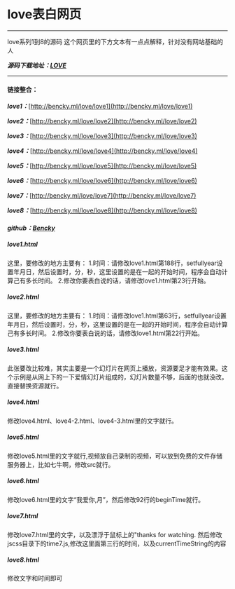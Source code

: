 ﻿# love表白网页

---
love系列1到8的源码
这个网页里的下方文本有一点点解释，针对没有网站基础的人

***源码下载地址：[LOVE](https://github.com/bencky/LOVE)***

---
#### **链接整合：**

***love1：***[http://bencky.ml/love/love1](http://bencky.ml/love/love1)

***love2：***[http://bencky.ml/love/love2](http://bencky.ml/love/love2)

***love3：***[http://bencky.ml/love/love3](http://bencky.ml/love/love3)

***love4：***[http://bencky.ml/love/love4](http://bencky.ml/love/love4)

***love5：***[http://bencky.ml/love/love5](http://bencky.ml/love/love5)

***love6：***[http://bencky.ml/love/love6](http://bencky.ml/love/love6)

***love7：***[http://bencky.ml/love/love7](http://bencky.ml/love/love7)

***love8：***[http://bencky.ml/love/love8](http://bencky.ml/love/love8)



#### ***github：[Bencky](https://github.com/bencky)***



##### love1.html

这里，要修改的地方主要有：
1.时间：请修改love1.html第188行，setfullyear设置年月日，然后设置时，分，秒，这里设置的是在一起的开始时间，程序会自动计算己有多长时间。
2.修改你要表白说的话，请修改love1.html第23行开始。



##### love2.html

这里，要修改的地方主要有：
1.时间：请修改love1.html第63行，setfullyear设置年月日，然后设置时，分，秒，这里设置的是在一起的开始时间，程序会自动计算己有多长时间。
2.修改你要表白说的话，请修改love1.html第22行开始。



##### love3.html


此张要改比较难，其实主要是一个幻灯片在网页上播放，资源要足才能有效果。这个示例是从网上下的一下爱情幻灯片组成的，幻灯片数量不够，后面的也就没改。直接替换资源就行。



##### love4.html


修改love4.html、love4-2.html、love4-3.html里的文字就行。



##### love5.html


修改love5.html里的文字就行,视频放自己录制的视频，可以放到免费的文件存储服务器上，比如七牛啊，修改src就行。



##### love6.html


修改love6.html里的文字“我爱你,月”，然后修改92行的beginTime就行。



##### love7.html

修改love7.html里的文字，以及漂浮于鼠标上的"thanks for watching.
然后修改jscss目录下的time7.js,修改这里面第三行的时间，以及currentTimeString的内容



##### love8.html


修改文字和时间即可